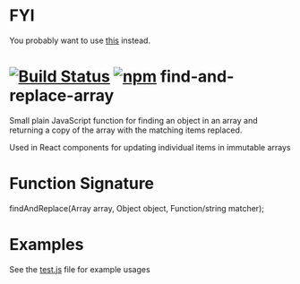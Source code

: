 # FYI
You probably want to use [this](https://facebook.github.io/react/docs/update.html) instead.

# [![Build Status](https://travis-ci.org/moodysalem/find-and-replace-array.svg?branch=master)](https://travis-ci.org/moodysalem/find-and-replace-array) [![npm](https://img.shields.io/npm/v/find-and-replace-array.svg?maxAge=86400)](https://www.npmjs.com/package/find-and-replace-array) find-and-replace-array
Small plain JavaScript function for finding an object in an array and 
returning a copy of the array with the matching items replaced.

Used in React components for updating individual items in immutable 
arrays

# Function Signature
findAndReplace(Array array, Object object, Function/string matcher);

# Examples

See the [test.js](https://github.com/moodysalem/find-and-replace-array/blob/master/test.js) 
file for example usages 
